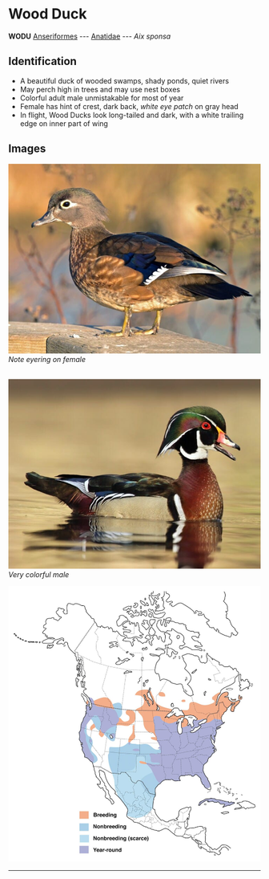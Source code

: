 # Wood Duck
**WODU**
[Anseriformes](/birding/orders/anseriformes) --- [Anatidae](birding/orders/anseriformes/anatidae) --- *Aix sponsa*

## Identification
- A beautiful duck of wooded swamps, shady ponds, quiet rivers
- May perch high in trees and may use nest boxes
- Colorful adult male unmistakable for most of year
- Female has hint of crest, dark back, *white eye patch* on gray head
- In flight, Wood Ducks look long-tailed and dark, with a white trailing edge on inner part of wing

## Images
![Female](/birding/images/wodu_female.jpg)</br>
*Note eyering on female* </br></br>

![Male](/birding/images/wodu_male.jpg)</br>
*Very colorful male*

![Map](/birding/images/wodu_map.jpg)

----

<!---## Notes
### date. place---specific
note--->
